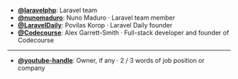 - **[@laravelphp](https://www.youtube.com/@laravelphp)**: Laravel team
- **[@nunomaduro](https://www.youtube.com/@nunomaduro)**: Nuno Maduro ‧ Laravel team member
- **[@LaravelDaily](https://www.youtube.com/@LaravelDaily)**: Povilas Korop ‧ Laravel Daily founder
- **[@Codecourse](https://www.youtube.com/@codecourse)**: Alex Garrett-Smith ‧ Full-stack developer and founder of Codecourse

--- 

- **[@youtube-handle](https://www.youtube.com/@youtube-handle)**: Owner, if any ‧ 2 / 3 words of job position or company
